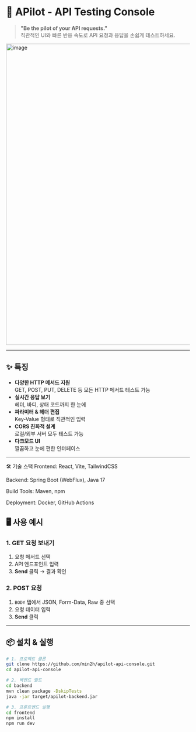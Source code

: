 # 🚀 APilot - API Testing Console

> **"Be the pilot of your API requests."**  
> 직관적인 UI와 빠른 반응 속도로 API 요청과 응답을 손쉽게 테스트하세요.


<img width="1275" height="823" alt="image" src="https://github.com/user-attachments/assets/4c0c25f5-12c2-4f83-bf07-e5cdb7ad30c3" />


---

## ✨ 특징

- **다양한 HTTP 메서드 지원**  
  GET, POST, PUT, DELETE 등 모든 HTTP 메서드 테스트 가능
- **실시간 응답 보기**  
  헤더, 바디, 상태 코드까지 한 눈에
- **파라미터 & 헤더 편집**  
  Key-Value 형태로 직관적인 입력
- **CORS 친화적 설계**  
  로컬/외부 서버 모두 테스트 가능
- **다크모드 UI**  
  깔끔하고 눈에 편한 인터페이스

---
🛠 기술 스택
Frontend: React, Vite, TailwindCSS

Backend: Spring Boot (WebFlux), Java 17

Build Tools: Maven, npm

Deployment: Docker, GitHub Actions


## 🖥️ 사용 예시

### 1. GET 요청 보내기
1. 요청 메서드 선택
2. API 엔드포인트 입력  
3. **Send** 클릭 → 결과 확인

### 2. POST 요청
1. `BODY` 탭에서 JSON, Form-Data, Raw 중 선택
2. 요청 데이터 입력
3. **Send** 클릭

---

## 📦 설치 & 실행

```bash
# 1. 프로젝트 클론
git clone https://github.com/min2h/apilot-api-console.git
cd apilot-api-console

# 2. 백엔드 빌드
cd backend
mvn clean package -DskipTests
java -jar target/apilot-backend.jar

# 3. 프론트엔드 실행
cd frontend
npm install
npm run dev
